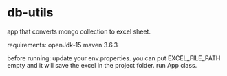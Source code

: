 # db-utils
app that converts mongo collection to excel sheet.

requirements:
openJdk-15
maven 3.6.3

before running:
update your env.properties.
you can put EXCEL_FILE_PATH empty and it will save the excel in the project folder.
run App class.
